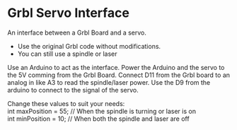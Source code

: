 # Grbl Servo Interface
An interface between a Grbl Board and a servo.
- Use the original Grbl code without modifications.
- You can still use a spindle or laser

Use an Arduino to act as the interface.
Power the Arduino and the servo to the 5V comming from the Grbl Board.
Connect D11 from the Grbl board to an analog in like A3 to read the spindle/laser power.
Use the D9 from the arduino to connect to the signal of the servo.

Change these values to suit your needs:\
int maxPosition = 55; // When the spindle is turning or laser is on\
int minPosition = 10; // When both the spindle and laser are off
